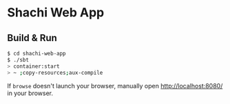 # Shachi Web App #

## Build & Run ##

```sh
$ cd shachi-web-app
$ ./sbt
> container:start
> ~ ;copy-resources;aux-compile
```

If `browse` doesn't launch your browser, manually open [http://localhost:8080/](http://localhost:8080/) in your browser.
